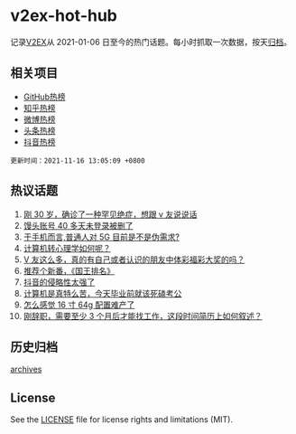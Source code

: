 # v2ex-hot-hub

 记录[V2EX](https://www.v2ex.com/)从 2021-01-06 日至今的热门话题。每小时抓取一次数据，按天[归档](archives)。
 
 ## 相关项目

- [GitHub热榜](https://github.com/snaildev/github-hot-hub)
- [知乎热榜](https://github.com/snaildev/zhihu-hot-hub)
- [微博热榜](https://github.com/snaildev/weibo-hot-hub)
- [头条热榜](https://github.com/snaildev/toutiao-hot-hub)
- [抖音热榜](https://github.com/snaildev/douyin-hot-hub)


 `更新时间：2021-11-16 13:05:09 +0800`

## 热议话题

1. [刚 30 岁，确诊了一种罕见绝症，想跟 v 友说说话](https://www.v2ex.com/t/815528)
1. [馒头账号 40 多天未登录被删了](https://www.v2ex.com/t/815556)
1. [于手机而言,普通人对 5G 目前是不是伪需求?](https://www.v2ex.com/t/815490)
1. [计算机转心理学如何呢？](https://www.v2ex.com/t/815516)
1. [V 友这么多，真的有自己或者认识的朋友中体彩福彩大奖的吗？](https://www.v2ex.com/t/815685)
1. [推荐个新番，《国王排名》](https://www.v2ex.com/t/815499)
1. [抖音的侵略性太强了](https://www.v2ex.com/t/815522)
1. [计算机是真特么苦，今天毕业前就该死磕考公](https://www.v2ex.com/t/815625)
1. [怎么感觉 16 寸 64g 配置难产了](https://www.v2ex.com/t/815514)
1. [刚辞职，需要至少 3 个月后才能找工作，这段时间简历上如何叙述？](https://www.v2ex.com/t/815638)

## 历史归档

[archives](archives)

## License

See the [LICENSE](LICENSE) file for license rights and limitations (MIT).
